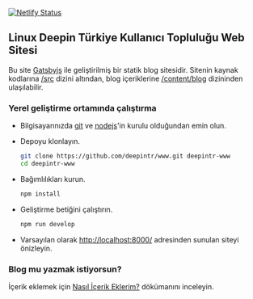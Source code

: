 [![Netlify Status](https://api.netlify.com/api/v1/badges/828937f7-bcde-458f-9cb9-c6424a61c36f/deploy-status)](https://app.netlify.com/sites/deepintr/deploys)

## Linux Deepin Türkiye Kullanıcı Topluluğu Web Sitesi

Bu site [Gatsbyjs](https://www.gatsbyjs.org/) ile geliştirilmiş bir statik blog sitesidir. Sitenin kaynak kodlarına [/src](./src) dizini altından, blog içeriklerine [/content/blog](/content/blog) dizininden ulaşılabilir.

### Yerel geliştirme ortamında çalıştırma

- Bilgisayarınızda [git](https://git-scm.com/) ve [nodejs](https://nodejs.org/)'in kurulu olduğundan emin olun.

- Depoyu klonlayın.

  ```bash
  git clone https://github.com/deepintr/www.git deepintr-www
  cd deepintr-www
  ```

- Bağımlılıkları kurun.

  ```bash
  npm install
  ```

- Geliştirme betiğini çalıştırın.

  ```bash
  npm run develop
  ```

- Varsayılan olarak [http://localhost:8000/](http://localhost:8000/) adresinden sunulan siteyi önizleyin.

### Blog mu yazmak istiyorsun?

İçerik eklemek için [Nasıl İçerik Eklerim?](./content/blog#README) dökümanını inceleyin.
